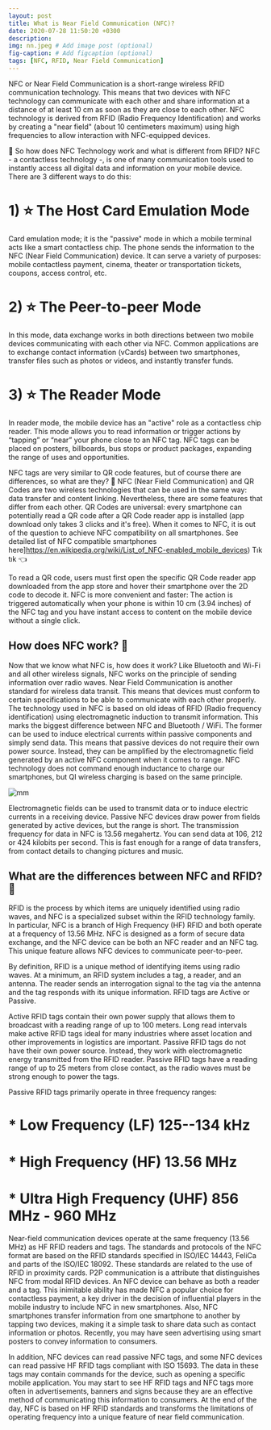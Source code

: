 ```yaml
---
layout: post
title: What is Near Field Communication (NFC)?
date: 2020-07-28 11:50:20 +0300
description: 
img: nn.jpeg # Add image post (optional)
fig-caption: # Add figcaption (optional)
tags: [NFC, RFID, Near Field Communication]
---
```


NFC or Near Field Communication is a short-range wireless RFID communication technology. This means that two devices with NFC technology can communicate with each other and share information at a distance of at least 10 cm as soon as they are close to each other.
NFC technology is derived from RFID (Radio Frequency Identification) and works by creating a "near field" (about 10 centimeters maximum) using high frequencies to allow interaction with NFC-equipped devices.

🚩 So how does NFC Technology work and what is different from RFID?
NFC - a contactless technology -, is one of many communication tools used to instantly access all digital data and information on your mobile device. There are 3 different ways to do this:

# 1) ⭐ The Host Card Emulation Mode
Card emulation mode; it is the "passive" mode in which a mobile terminal acts like a smart contactless chip. The phone sends the information to the NFC (Near Field Communication) device. It can serve a variety of purposes: mobile contactless payment, cinema, theater or transportation tickets, coupons, access control, etc.
# 2) ⭐ The Peer-to-peer Mode
In this mode, data exchange works in both directions between two mobile devices communicating with each other via NFC. Common applications are to exchange contact information (vCards) between two smartphones, transfer files such as photos or videos, and instantly transfer funds.
# 3) ⭐ The Reader Mode
In reader mode, the mobile device has an "active" role as a contactless chip reader. This mode allows you to read information or trigger actions by “tapping” or “near” your phone close to an NFC tag. NFC tags can be placed on posters, billboards, bus stops or product packages, expanding the range of uses and opportunities.

NFC tags are very similar to QR code features, but of course there are differences, so what are they? 🤔
NFC (Near Field Communication) and QR Codes are two wireless technologies that can be used in the same way: data transfer and content linking. Nevertheless, there are some features that differ from each other. QR Codes are universal: every smartphone can potentially read a QR code after a QR Code reader app is installed (app download only takes 3 clicks and it's free). When it comes to NFC, it is out of the question to achieve NFC compatibility on all smartphones. 
See detailed list of NFC compatible smartphones here]https://en.wikipedia.org/wiki/List_of_NFC-enabled_mobile_devices) Tık tık 👈

To read a QR code, users must first open the specific QR Code reader app downloaded from the app store and hover their smartphone over the 2D code to decode it. NFC is more convenient and faster: The action is triggered automatically when your phone is within 10 cm (3.94 inches) of the NFC tag and you have instant access to content on the mobile device without a single click.

## How does NFC work? 🚀

Now that we know what NFC is, how does it work? Like Bluetooth and Wi-Fi and all other wireless signals, NFC works on the principle of sending information over radio waves. Near Field Communication is another standard for wireless data transit. This means that devices must conform to certain specifications to be able to communicate with each other properly. The technology used in NFC is based on old ideas of RFID (Radio frequency identification) using electromagnetic induction to transmit information.
This marks the biggest difference between NFC and Bluetooth / WiFi. The former can be used to induce electrical currents within passive components and simply send data. This means that passive devices do not require their own power source. Instead, they can be amplified by the electromagnetic field generated by an active NFC component when it comes to range. NFC technology does not command enough inductance to charge our smartphones, but QI wireless charging is based on the same principle.

![mm](https://user-images.githubusercontent.com/33956266/89878246-f4314300-dbc9-11ea-9c2c-c9f8532b6bb9.png)

Electromagnetic fields can be used to transmit data or to induce electric currents in a receiving device. Passive NFC devices draw power from fields generated by active devices, but the range is short.
The transmission frequency for data in NFC is 13.56 megahertz. You can send data at 106, 212 or 424 kilobits per second. This is fast enough for a range of data transfers, from contact details to changing pictures and music.

## What are the differences between NFC and RFID? 📡

RFID is the process by which items are uniquely identified using radio waves, and NFC is a specialized subset within the RFID technology family. In particular, NFC is a branch of High Frequency (HF) RFID and both operate at a frequency of 13.56 MHz. NFC is designed as a form of secure data exchange, and the NFC device can be both an NFC reader and an NFC tag. This unique feature allows NFC devices to communicate peer-to-peer.

By definition, RFID is a unique method of identifying items using radio waves. At a minimum, an RFID system includes a tag, a reader, and an antenna. The reader sends an interrogation signal to the tag via the antenna and the tag responds with its unique information. RFID tags are Active or Passive.

Active RFID tags contain their own power supply that allows them to broadcast with a reading range of up to 100 meters. Long read intervals make active RFID tags ideal for many industries where asset location and other improvements in logistics are important.
Passive RFID tags do not have their own power source. Instead, they work with electromagnetic energy transmitted from the RFID reader. Passive RFID tags have a reading range of up to 25 meters from close contact, as the radio waves must be strong enough to power the tags.

Passive RFID tags primarily operate in three frequency ranges:
# * Low Frequency (LF) 125--134 kHz
# * High Frequency (HF) 13.56 MHz
# * Ultra High Frequency (UHF) 856 MHz - 960 MHz

Near-field communication devices operate at the same frequency (13.56 MHz) as HF RFID readers and tags. The standards and protocols of the NFC format are based on the RFID standards specified in ISO/IEC 14443, FeliCa and parts of the ISO/IEC 18092. These standards are related to the use of RFID in proximity cards.
P2P communication is a attribute that distinguishes NFC from modal RFID devices. An NFC device can behave as both a reader and a tag. This inimitable ability has made NFC a popular choice for contactless payment, a key driver in the decision of influential players in the mobile industry to include NFC in new smartphones. Also, NFC smartphones transfer information from one smartphone to another by tapping two devices, making it a simple task to share data such as contact information or photos. Recently, you may have seen advertising using smart posters to convey information to consumers.

In addition, NFC devices can read passive NFC tags, and some NFC devices can read passive HF RFID tags compliant with ISO 15693. The data in these tags may contain commands for the device, such as opening a specific mobile application. You may start to see HF RFID tags and NFC tags more often in advertisements, banners and signs because they are an effective method of communicating this information to consumers.
At the end of the day, NFC is based on HF RFID standards and transforms the limitations of operating frequency into a unique feature of near field communication.

